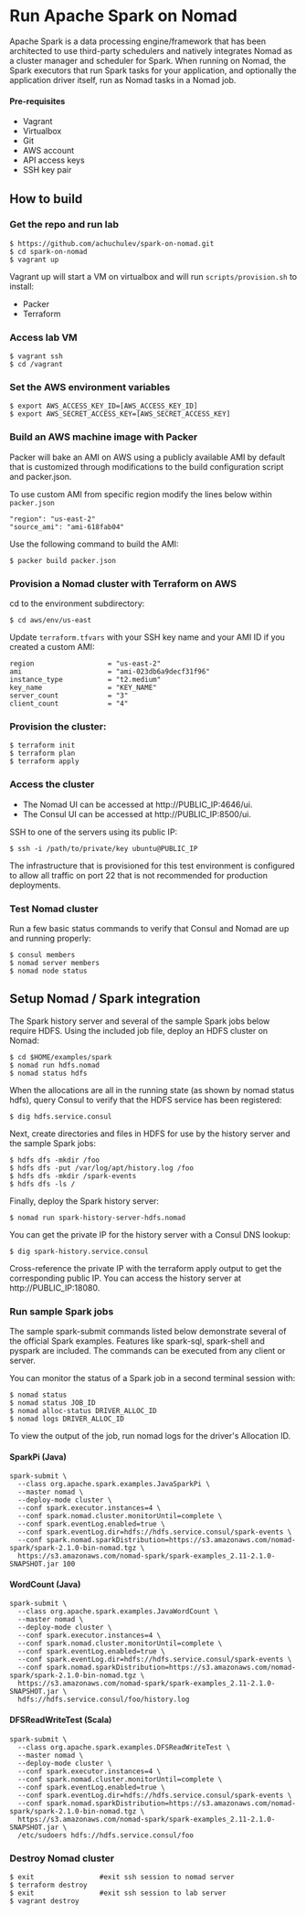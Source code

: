 # Run Apache Spark on Nomad

Apache Spark is a data processing engine/framework that has been architected to use third-party schedulers and natively integrates Nomad as a cluster manager and scheduler for Spark. When running on Nomad, the Spark executors that run Spark tasks for your application, and optionally the application driver itself, run as Nomad tasks in a Nomad job.

#### Pre-requisites

- Vagrant
- Virtualbox
- Git
- AWS account
- API access keys
- SSH key pair

## How to build

### Get the repo and run lab

```
$ https://github.com/achuchulev/spark-on-nomad.git
$ cd spark-on-nomad
$ vagrant up
```

Vagrant up will start a VM on virtualbox and will run `scripts/provision.sh` to install:

- Packer
- Terraform

### Access lab VM

```
$ vagrant ssh
$ cd /vagrant
```

### Set the AWS environment variables

```
$ export AWS_ACCESS_KEY_ID=[AWS_ACCESS_KEY_ID]
$ export AWS_SECRET_ACCESS_KEY=[AWS_SECRET_ACCESS_KEY]
```

### Build an AWS machine image with Packer

Packer will bake an AMI on AWS using a publicly available AMI by default that is customized through modifications to the build configuration script and packer.json.

To use custom AMI from specific region modify the lines below within `packer.json`

```
"region": "us-east-2"
"source_ami": "ami-618fab04"
```

Use the following command to build the AMI:

```
$ packer build packer.json
```

### Provision a Nomad cluster with Terraform on AWS

cd to the environment subdirectory:

```
$ cd aws/env/us-east
```

Update `terraform.tfvars` with your SSH key name and your AMI ID if you created a custom AMI:

```
region                  = "us-east-2"
ami                     = "ami-023db6a9decf31f96"
instance_type           = "t2.medium"
key_name                = "KEY_NAME"
server_count            = "3"
client_count            = "4"
```

### Provision the cluster:

```
$ terraform init
$ terraform plan
$ terraform apply
```

### Access the cluster

- The Nomad UI can be accessed at http://PUBLIC_IP:4646/ui.
- The Consul UI can be accessed at http://PUBLIC_IP:8500/ui.

SSH to one of the servers using its public IP:

```
$ ssh -i /path/to/private/key ubuntu@PUBLIC_IP
```

The infrastructure that is provisioned for this test environment is configured to allow all traffic on port 22 that is not recommended for production deployments.

### Test Nomad cluster

Run a few basic status commands to verify that Consul and Nomad are up and running properly:

```
$ consul members
$ nomad server members
$ nomad node status
```

## Setup Nomad / Spark integration

The Spark history server and several of the sample Spark jobs below require HDFS. Using the included job file, deploy an HDFS cluster on Nomad:

```
$ cd $HOME/examples/spark
$ nomad run hdfs.nomad
$ nomad status hdfs
```

When the allocations are all in the running state (as shown by nomad status hdfs), query Consul to verify that the HDFS service has been registered:

```
$ dig hdfs.service.consul
```

Next, create directories and files in HDFS for use by the history server and the sample Spark jobs:

```
$ hdfs dfs -mkdir /foo
$ hdfs dfs -put /var/log/apt/history.log /foo
$ hdfs dfs -mkdir /spark-events
$ hdfs dfs -ls /
```

Finally, deploy the Spark history server:

```
$ nomad run spark-history-server-hdfs.nomad
```

You can get the private IP for the history server with a Consul DNS lookup:

```
$ dig spark-history.service.consul
```

Cross-reference the private IP with the terraform apply output to get the corresponding public IP. You can access the history server at http://PUBLIC_IP:18080.

### Run sample Spark jobs

The sample spark-submit commands listed below demonstrate several of the official Spark examples. Features like spark-sql, spark-shell and pyspark are included. The commands can be executed from any client or server.

You can monitor the status of a Spark job in a second terminal session with:

```
$ nomad status
$ nomad status JOB_ID
$ nomad alloc-status DRIVER_ALLOC_ID
$ nomad logs DRIVER_ALLOC_ID
```

To view the output of the job, run nomad logs for the driver's Allocation ID.

#### SparkPi (Java)

```
spark-submit \
  --class org.apache.spark.examples.JavaSparkPi \
  --master nomad \
  --deploy-mode cluster \
  --conf spark.executor.instances=4 \
  --conf spark.nomad.cluster.monitorUntil=complete \
  --conf spark.eventLog.enabled=true \
  --conf spark.eventLog.dir=hdfs://hdfs.service.consul/spark-events \
  --conf spark.nomad.sparkDistribution=https://s3.amazonaws.com/nomad-spark/spark-2.1.0-bin-nomad.tgz \
  https://s3.amazonaws.com/nomad-spark/spark-examples_2.11-2.1.0-SNAPSHOT.jar 100
  ```

#### WordCount (Java)

```
spark-submit \
  --class org.apache.spark.examples.JavaWordCount \
  --master nomad \
  --deploy-mode cluster \
  --conf spark.executor.instances=4 \
  --conf spark.nomad.cluster.monitorUntil=complete \
  --conf spark.eventLog.enabled=true \
  --conf spark.eventLog.dir=hdfs://hdfs.service.consul/spark-events \
  --conf spark.nomad.sparkDistribution=https://s3.amazonaws.com/nomad-spark/spark-2.1.0-bin-nomad.tgz \
  https://s3.amazonaws.com/nomad-spark/spark-examples_2.11-2.1.0-SNAPSHOT.jar \
  hdfs://hdfs.service.consul/foo/history.log
```

#### DFSReadWriteTest (Scala)

```
spark-submit \
  --class org.apache.spark.examples.DFSReadWriteTest \
  --master nomad \
  --deploy-mode cluster \
  --conf spark.executor.instances=4 \
  --conf spark.nomad.cluster.monitorUntil=complete \
  --conf spark.eventLog.enabled=true \
  --conf spark.eventLog.dir=hdfs://hdfs.service.consul/spark-events \
  --conf spark.nomad.sparkDistribution=https://s3.amazonaws.com/nomad-spark/spark-2.1.0-bin-nomad.tgz \
  https://s3.amazonaws.com/nomad-spark/spark-examples_2.11-2.1.0-SNAPSHOT.jar \
  /etc/sudoers hdfs://hdfs.service.consul/foo
  ```
  
### Destroy Nomad cluster

```
$ exit                #exit ssh session to nomad server
$ terraform destroy
$ exit                #exit ssh session to lab server
$ vagrant destroy
```

